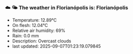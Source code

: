 ### ☁️ 🌤️  The weather in Florianópolis is: Florianópolis

- Temperature: 12.89°C
- On flesh: 12.04°C
- Relative air humidity: 69%
- Rain: 0.0 mm
- Description: Overcast clouds
- last updated: 2025-09-07T01:23:19.079845
